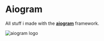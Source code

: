 # Aiogram

All stuff i made with the [**aiogram**](https://aiogram.dev/) framework.

![aiogram logo](https://docs.aiogram.dev/uk-ua/latest/_static/logo.png)
